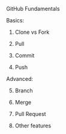 GitHub Fundamentals

Basics:

1. Clone vs Fork

2. Pull

3. Commit 

4. Push

Advanced:

5. Branch

6. Merge

7. Pull Request

8. Other features

